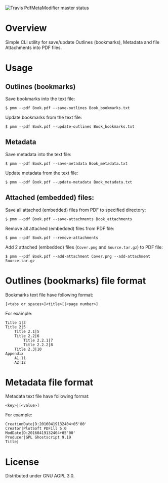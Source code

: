 ![Travis PdfMetaModifier master status](https://travis-ci.org/dzavodnikov/PdfBookmarksModifier.svg?branch=master)


Overview
========
Simple CLI utility for save/update Outlines (bookmarks), Metadata and file Attachments into PDF files.


Usage
=====
Outlines (bookmarks)
-------------------- 
Save bookmarks into the text file:

    $ pmm --pdf Book.pdf --save-outlines Book_bookmarks.txt

Update bookmarks from the text file:

    $ pmm --pdf Book.pdf --update-outlines Book_bookmarks.txt


Metadata
--------
Save metadata into the text file:

    $ pmm --pdf Book.pdf --save-metadata Book_metadata.txt

Update metadata from the text file:

    $ pmm --pdf Book.pdf --update-metadata Book_metadata.txt


Attached (embedded) files:
--------------------------
Save all attached (embedded) files from PDF to specified directory:

    $ pmm --pdf Book.pdf --save-attachments Book_attachments

Remove all attached (embedded) files from PDF file:

    $ pmm --pdf Book.pdf --remove-attachments

Add 2 attached (embedded) files (`Cover.png` and `Source.tar.gz`) to PDF file:

    $ pmm --pdf Book.pdf --add-attachment Cover.png --add-attachment Source.tar.gz


Outlines (bookmarks) file format
================================
Bookmarks text file have following format:

    [<tabs or spaces>]<title>[|<page number>]

For example:

    Title 1|3
    Title 2|5
        Title 2.1|5
        Title 2.2|6
            Title 2.2.1|7
            Title 2.2.2|8
        Title 2.3|10
    Appendix
        A1|11
        A2|12


Metadata file format
====================
Metadata text file have following format:

    <key>|[<value>]

For example:

    CreationDate|D:20160419132404+05'00'
    Creator|PlotSoft PDFill 5.0
    ModDate|D:20160419132404+05'00'
    Producer|GPL Ghostscript 9.19
    Title|


License
=======
Distributed under GNU AGPL 3.0.
